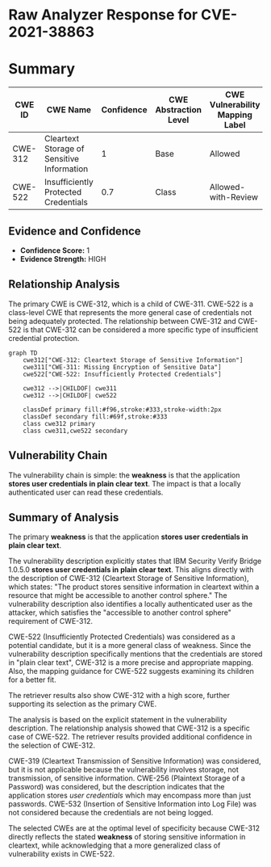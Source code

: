 # Raw Analyzer Response for CVE-2021-38863

# Summary
| CWE ID | CWE Name | Confidence | CWE Abstraction Level | CWE Vulnerability Mapping Label | CWE-Vulnerability Mapping Notes |
|---|---|---|---|---|---|
| CWE-312 | Cleartext Storage of Sensitive Information | 1 | Base | Allowed | Primary CWE |
| CWE-522 | Insufficiently Protected Credentials | 0.7 | Class | Allowed-with-Review | Secondary Candidate |

## Evidence and Confidence

*   **Confidence Score:** 1
*   **Evidence Strength:** HIGH

## Relationship Analysis
The primary CWE is CWE-312, which is a child of CWE-311. CWE-522 is a class-level CWE that represents the more general case of credentials not being adequately protected. The relationship between CWE-312 and CWE-522 is that CWE-312 can be considered a more specific type of insufficient credential protection.

```mermaid
graph TD
    cwe312["CWE-312: Cleartext Storage of Sensitive Information"]
    cwe311["CWE-311: Missing Encryption of Sensitive Data"]
    cwe522["CWE-522: Insufficiently Protected Credentials"]

    cwe312 -->|CHILDOF| cwe311
    cwe312 -->|CHILDOF| cwe522

    classDef primary fill:#f96,stroke:#333,stroke-width:2px
    classDef secondary fill:#69f,stroke:#333
    class cwe312 primary
    class cwe311,cwe522 secondary
```

## Vulnerability Chain
The vulnerability chain is simple: the **weakness** is that the application **stores user credentials in plain clear text**. The impact is that a locally authenticated user can read these credentials.

## Summary of Analysis
The primary **weakness** is that the application **stores user credentials in plain clear text**.

The vulnerability description explicitly states that IBM Security Verify Bridge 1.0.5.0 **stores user credentials in plain clear text**. This aligns directly with the description of CWE-312 (Cleartext Storage of Sensitive Information), which states: "The product stores sensitive information in cleartext within a resource that might be accessible to another control sphere." The vulnerability description also identifies a locally authenticated user as the attacker, which satisfies the "accessible to another control sphere" requirement of CWE-312.

CWE-522 (Insufficiently Protected Credentials) was considered as a potential candidate, but it is a more general class of weakness. Since the vulnerability description specifically mentions that the credentials are stored in "plain clear text", CWE-312 is a more precise and appropriate mapping. Also, the mapping guidance for CWE-522 suggests examining its children for a better fit.

The retriever results also show CWE-312 with a high score, further supporting its selection as the primary CWE.

The analysis is based on the explicit statement in the vulnerability description. The relationship analysis showed that CWE-312 is a specific case of CWE-522. The retriever results provided additional confidence in the selection of CWE-312.

CWE-319 (Cleartext Transmission of Sensitive Information) was considered, but it is not applicable because the vulnerability involves storage, not transmission, of sensitive information.
CWE-256 (Plaintext Storage of a Password) was considered, but the description indicates that the application stores *user credentials* which may encompass more than just passwords.
CWE-532 (Insertion of Sensitive Information into Log File) was not considered because the credentials are not being logged.

The selected CWEs are at the optimal level of specificity because CWE-312 directly reflects the stated **weakness** of storing sensitive information in cleartext, while acknowledging that a more generalized class of vulnerability exists in CWE-522.